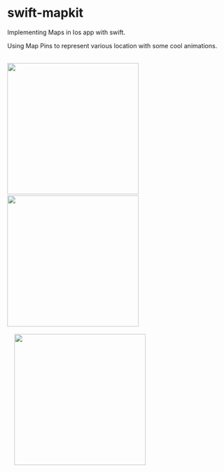 # swift-mapkit

Implementing Maps in Ios app with swift.

Using Map Pins to represent various location with some cool animations.

<br>

<div>

<img width="300px" src = "https://user-images.githubusercontent.com/42416617/190870528-75bfd059-5c82-40c5-b09d-c671a52d77f5.png" />
&nbsp
&nbsp
&nbsp
&nbsp
&nbsp
<img width="300px" src = "https://user-images.githubusercontent.com/42416617/190870552-5688763b-6bd2-4694-ac30-99767b56ba82.png" />

</div>

<br>
&nbsp
&nbsp
<img width="300px" src = "https://user-images.githubusercontent.com/42416617/190870558-541b54e2-066a-41b2-aff7-5cad5068e1d1.png" />
